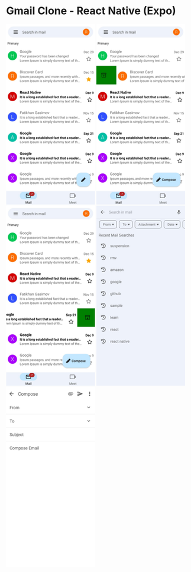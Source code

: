 # Gmail Clone - React Native (Expo)

<p>
<img src="https://github.com/fatikhan-gasimov/gmail-clone/blob/main/assets/inbox-screen.png" width="240"/>
<img src="https://github.com/fatikhan-gasimov/gmail-clone/blob/main/assets/inbox-screen-2.png" width="240"/>
<img src="https://github.com/fatikhan-gasimov/gmail-clone/blob/main/assets/inbox-screen-3.png" width="240"/>
<img src="https://github.com/fatikhan-gasimov/gmail-clone/blob/main/assets/filter-screen.png" width="240"/>
<img src="https://github.com/fatikhan-gasimov/gmail-clone/blob/main/assets/compose-screen.png" width="240"/>
</p>
